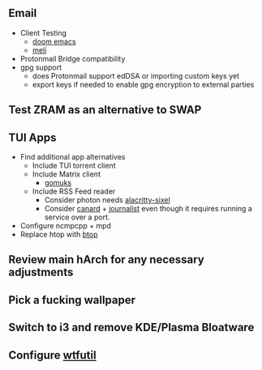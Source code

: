 ## Email
- Client Testing
  - [doom emacs](https://github.com/doomemacs/doomemacs)
  - [meli](https://github.com/meli/meli)
- Protonmail Bridge compatibility
- gpg support
  - does Protonmail support edDSA or importing custom keys yet
  - export keys if needed to enable gpg encryption to external parties
## Test ZRAM as an alternative to SWAP
## TUI Apps
- Find additional app alternatives 
  - Include TUI torrent client
  - Include Matrix client
    - [gomuks](https://github.com/tulir/gomuks)
  - Include RSS Feed reader
    - Consider photon needs [alacritty-sixel](https://github.com/microo8/alacritty-sixel)
    - Consider [canard](https://github.com/mrusme/canard) + [journalist](https://github.com/mrusme/journalist) even though it requires running a service over a port.
- Configure ncmpcpp + mpd
- Replace htop with [btop](https://github.com/aristocratos/btop)
## Review main hArch for any necessary adjustments
## Pick a fucking wallpaper
## Switch to i3 and remove KDE/Plasma Bloatware
## Configure [wtfutil](https://github.com/wtfutil/wtf)
